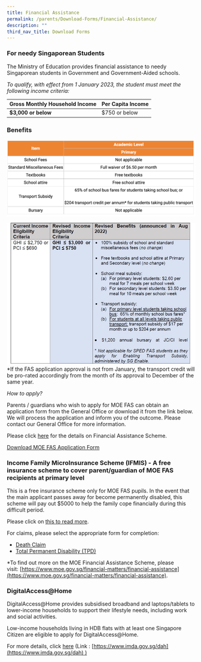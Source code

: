 ```yaml
---
title: Financial Assistance
permalink: /parents/Download-Forms/Financial-Assistance/
description: ""
third_nav_title: Download Forms
---
```

### **For needy Singaporean Students**

The Ministry of Education provides financial assistance to needy Singaporean students in Government and Government-Aided schools.

_To qualify, with effect from 1 January 2023, the student must meet the following income criteria:_


| Gross Monthly Household Income | Per Capita Income |
| -------- | -------- |
| **$3,000 or below**    | $750 or below     |



### Benefits

![](/images/benefits.png)

![](/images/FAS.jpeg)
\*If the FAS application approval is not from January, the transport credit will be pro-rated accordingly from the month of its approval to December of the same year.

  

_How to apply?_

Parents / guardians who wish to apply for MOE FAS can obtain an application form from the General Office or download it from the link below. We will process the application and inform you of the outcome. Please contact our General Office for more information.

Please click&nbsp;[here](https://www.moe.gov.sg/financial-matters/financial-assistance)&nbsp;for the details on Financial Assistance Scheme.

[Download MOE FAS Application Form](/files/ggas_fas%20application%20form%20(oct%202022).pdf)

### **Income Family MicroInsurance Scheme (IFMIS) - A free insurance scheme to cover parent/guardian of MOE FAS recipients at primary level**

This is a free insurance scheme only for MOE FAS pupils. In the event that the main applicant passes away for become permanently disabled, this scheme will pay out $5000 to help the family cope financially during this difficult period.

Please click on&nbsp;[this to read more](/files/Income%20Family%20MicroInsurance%20Scheme.pdf).

For claims, please select the appropriate form for completion:

*   [Death Claim](/files/IFMIS%20Death%20Claim%20Form.pdf)
*   [Total Permanent Disability (TPD)](/files/IFMIS%20TPD%20Claim%20Form.pdf)



\*To find out more on the MOE Financial Assistance Scheme, please visit:&nbsp;[https://www.moe.gov.sg/financial-matters/financial-assistance](https://www.moe.gov.sg/financial-matters/financial-assistance).

        

### **DigitalAccess@Home**

DigitalAccess@Home provides subsidised broadband and laptops/tablets to lower-income households to support their lifestyle needs, including work and social activities.

Low-income households living in HDB flats with at least one Singapore Citizen are eligible to apply for DigitalAccess@Home.

For more details, click [here](https://www.imda.gov.sg/How-We-Can-Help/Digital-Access-at-Home/Who-can-apply) (Link : [https://www.imda.gov.sg/dah](https://www.imda.gov.sg/dah) )